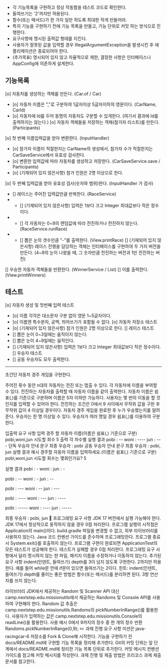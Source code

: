 
* 각 기능목록을 구현하고 정상 작동함을 테스트 코드로 확인한다.
* 들여쓰기는 '2'까지만 허용된다.
* 함수(또는 메서드)가 한 가지 일만 하도록 최대한 작게 만들어라.
* 특히 기능을 구현하기 전에 기능 목록을 만들고, 기능 단위로 커밋 하는 방식으로 진행한다.
* 요구사항에 명시된 출력값 형태를 지킨다.
* 사용자가 잘못된 값을 입력할 경우 IllegalArgumentException을 발생시킨 후 애플리케이션은 종료되어야 한다.
* (추가목표) 명시되어 있지 않고 자율적으로 제한, 결정한 사항은 인터페이스나 AppConfig에 의존하게 설계한다.

## 기능목록
[o] 자동차를 생성하는 객체를 만든다. (Car.of / Car)
 - [o] 자동차 이름은 ","로 구분하여 1글자이상 5글자이하의 영문이다. (CarName, CarId)
 - [o] 자동차에 Id를 두어 동명의 자동차도 구분할 수 있게한다. (여기서 결과에 Id를 출력하지는 않는다.)
[o] 자동차 객체들을 저장하는 객체(참가자 리스트)를 만든다. (Participants)

[o] 첫 번째 이름입력값을 받아 변환한다. (InputHandler)
 - [o] 참가자 이름이 적절한지는 CarName의 생성에서, 참가자 수가 적절한지는 CarSaveService에서 유효성 검사한다.
 - [o] 변환한 입력값에 따라 자동차를 생성하고 저장한다. (CarSaveService.save / Participants)
 - [o] (기재되어 있지 않은사항) 참가 인원은 2명 이상으로 한다.

[o] 두 번째 입력값을 받아 유효성 검사(숫자와 범위)한다. (InputHandler 가 검사)
 - [] 레이스는 주어진 입력값만큼 반복한다. (RaceService)
 - - [] (기재되어 있지 않은사항) 입력은 1보다 크고 Integer 최대값보다 작은 정수이다. 
 - - [] 각 자동차는 0~9의 랜덤값에 따라 전진하거나 전진하지 않는다. (RaceService.runRace) 
 - - [] 뽑은 눈의 갯수만큼 "-"를 출력한다. (View.printRace)
[] (기재되어 있지 않은사항) 레이스 진행을 담당하는 객체는 인터페이스를 구현하여 두 가지 버전을 만든다.
     (4~9의 눈이 나왔을 때, 그 숫자만큼 전진하는 버전과 1만 전진하는 버전)

[] 우승한 자동차 객체들을 반환한다. (WinnerService / List)
[] 이를 출력한다. (View.printWinners)

## 테스트
[o] 자동차 생성 및 첫번째 입력 테스트
 - [o] 이름 각각은 대소문자 구분 없이 영문 1~5글자이다.
 - [o] 이름엔 특수문자, 공백, 띄어쓰기가 포함될 수 없다.
[o] 자동차 저장소 테스트
 - [o] (기재되어 있지 않은사항) 참가 인원은 2명 이상으로 한다.
[] 레이스 테스트
 - [] 뽑은 눈이 0~3일때는 움직이지 않는다.
 - [] 뽑은 눈이 4~9일때는 움직인다.
 - [] (기재되어 있지 않은사항) 입력은 1보다 크고 Integer 최대값보다 작은 정수이다.
[] 우승자 테스트
 - [] 공동 우승자도 모두 출력한다.

--------------------------------------------------------------------------------

초간단 자동차 경주 게임을 구현한다.

주어진 횟수 동안 n대의 자동차는 전진 또는 멈출 수 있다.
각 자동차에 이름을 부여할 수 있다. 전진하는 자동차를 출력할 때 자동차 이름을 같이 출력한다.
자동차 이름은 쉼표(,)를 기준으로 구분하며 이름은 5자 이하만 가능하다.
사용자는 몇 번의 이동을 할 것인지를 입력할 수 있어야 한다.
전진하는 조건은 0에서 9 사이에서 무작위 값을 구한 후 무작위 값이 4 이상일 경우이다.
자동차 경주 게임을 완료한 후 누가 우승했는지를 알려준다. 우승자는 한 명 이상일 수 있다.
우승자가 여러 명일 경우 쉼표(,)를 이용하여 구분한다.

입출력 요구 사항
입력
경주 할 자동차 이름(이름은 쉼표(,) 기준으로 구분)
pobi,woni,jun
시도할 회수
5
출력
각 차수별 실행 결과
pobi : --
woni : ----
jun : ---
단독 우승자 안내 문구
최종 우승자 : pobi
공동 우승자 안내 문구
최종 우승자 : pobi, jun
실행 결과 예시
경주할 자동차 이름을 입력하세요.(이름은 쉼표(,) 기준으로 구분)
pobi,woni,jun
시도할 회수는 몇회인가요?
5

실행 결과
pobi : -
woni :
jun : -

pobi : --
woni : -
jun : --

pobi : ---
woni : --
jun : ---

pobi : ----
woni : ---
jun : ----

pobi : -----
woni : ----
jun : -----

최종 우승자 : pobi, jun
🎯 프로그래밍 요구 사항
JDK 17 버전에서 실행 가능해야 한다. JDK 17에서 정상적으로 동작하지 않을 경우 0점 처리한다.
프로그램 실행의 시작점은 Application의 main()이다.
build.gradle 파일을 변경할 수 없고, 외부 라이브러리를 사용하지 않는다.
Java 코드 컨벤션 가이드를 준수하며 프로그래밍한다.
프로그램 종료 시 System.exit()를 호출하지 않는다.
프로그램 구현이 완료되면 ApplicationTest의 모든 테스트가 성공해야 한다. 테스트가 실패할 경우 0점 처리한다.
프로그래밍 요구 사항에서 달리 명시하지 않는 한 파일, 패키지 이름을 수정하거나 이동하지 않는다.
추가된 요구 사항
indent(인덴트, 들여쓰기) depth를 3이 넘지 않도록 구현한다. 2까지만 허용한다.
예를 들어 while문 안에 if문이 있으면 들여쓰기는 2이다.
힌트: indent(인덴트, 들여쓰기) depth를 줄이는 좋은 방법은 함수(또는 메서드)를 분리하면 된다.
3항 연산자를 쓰지 않는다.

라이브러리
JDK에서 제공하는 Random 및 Scanner API 대신 camp.nextstep.edu.missionutils에서 제공하는 Randoms 및 Console API를 사용하여 구현해야 한다.
Random 값 추출은 camp.nextstep.edu.missionutils.Randoms의 pickNumberInRange()를 활용한다.
사용자가 입력하는 값은 camp.nextstep.edu.missionutils.Console의 readLine()을 활용한다.
사용 예시
0에서 9까지의 정수 중 한 개의 정수 반환
Randoms.pickNumberInRange(0,9);
✏️ 과제 진행 요구 사항
미션은 java-racingcar-6 저장소를 Fork & Clone해 시작한다.
기능을 구현하기 전 docs/README.md에 구현할 기능 목록을 정리해 추가한다.
Git의 커밋 단위는 앞 단계에서 docs/README.md에 정리한 기능 목록 단위로 추가한다.
커밋 메시지 컨벤션 가이드를 참고해 커밋 메시지를 작성한다.
과제 진행 및 제출 방법은 프리코스 과제 제출 문서를 참고한다.